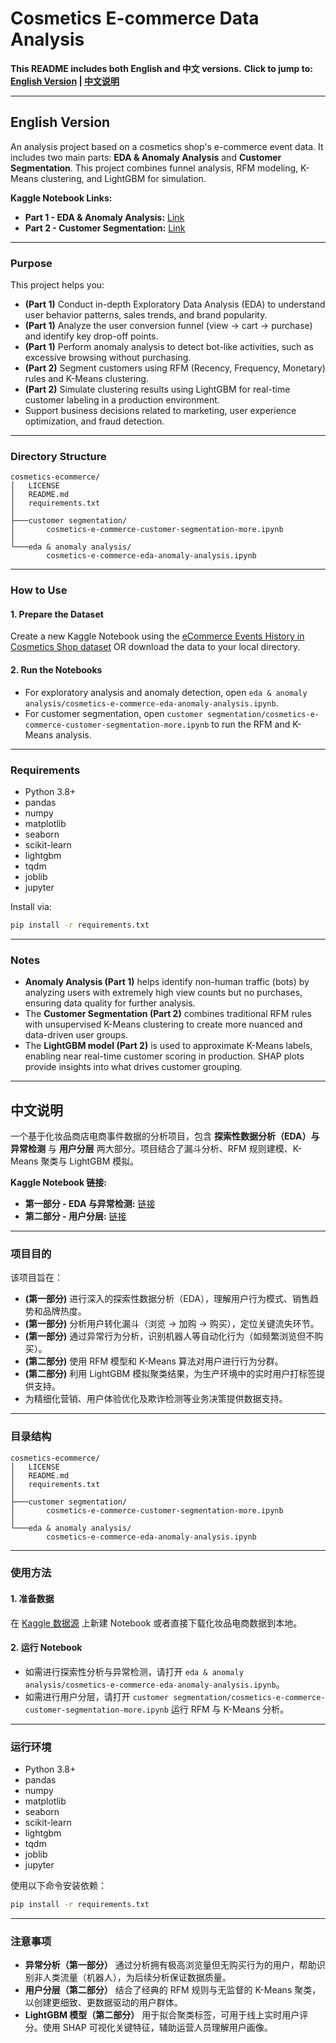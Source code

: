 # Cosmetics E-commerce Data Analysis

**This README includes both English and 中文 versions.** **Click to jump to: [English Version](#english-version) | [中文说明](#中文说明)**

-----

## English Version

An analysis project based on a cosmetics shop's e-commerce event data. It includes two main parts: **EDA & Anomaly Analysis** and **Customer Segmentation**. This project combines funnel analysis, RFM modeling, K-Means clustering, and LightGBM for simulation.

**Kaggle Notebook Links:**

  * **Part 1 - EDA & Anomaly Analysis:** [Link](https://www.kaggle.com/code/yiquanxiao/cosmetics-e-commerce-eda-anomaly-analysis)
  * **Part 2 - Customer Segmentation:** [Link](https://www.kaggle.com/code/yiquanxiao/cosmetics-e-commerce-customer-segmentation-more)

-----

### Purpose

This project helps you:

  * **(Part 1)** Conduct in-depth Exploratory Data Analysis (EDA) to understand user behavior patterns, sales trends, and brand popularity.
  * **(Part 1)** Analyze the user conversion funnel (view → cart → purchase) and identify key drop-off points.
  * **(Part 1)** Perform anomaly analysis to detect bot-like activities, such as excessive browsing without purchasing.
  * **(Part 2)** Segment customers using RFM (Recency, Frequency, Monetary) rules and K-Means clustering.
  * **(Part 2)** Simulate clustering results using LightGBM for real-time customer labeling in a production environment.
  * Support business decisions related to marketing, user experience optimization, and fraud detection.

-----

### Directory Structure

```
cosmetics-ecommerce/
│   LICENSE
│   README.md
│   requirements.txt
│
├───customer segmentation/
│       cosmetics-e-commerce-customer-segmentation-more.ipynb
│
└───eda & anomaly analysis/
        cosmetics-e-commerce-eda-anomaly-analysis.ipynb
```

-----

### How to Use

#### 1️. Prepare the Dataset

Create a new Kaggle Notebook using the [eCommerce Events History in Cosmetics Shop dataset](https://www.kaggle.com/datasets/mkechinov/ecommerce-events-history-in-cosmetics-shop) OR download the data to your local directory.

#### 2️. Run the Notebooks

  * For exploratory analysis and anomaly detection, open `eda & anomaly analysis/cosmetics-e-commerce-eda-anomaly-analysis.ipynb`.
  * For customer segmentation, open `customer segmentation/cosmetics-e-commerce-customer-segmentation-more.ipynb` to run the RFM and K-Means analysis.

-----

### Requirements

  * Python 3.8+
  * pandas
  * numpy
  * matplotlib
  * seaborn
  * scikit-learn
  * lightgbm
  * tqdm
  * joblib
  * jupyter

Install via:

```bash
pip install -r requirements.txt
```

-----

### Notes

  * **Anomaly Analysis (Part 1)** helps identify non-human traffic (bots) by analyzing users with extremely high view counts but no purchases, ensuring data quality for further analysis.
  * The **Customer Segmentation (Part 2)** combines traditional RFM rules with unsupervised K-Means clustering to create more nuanced and data-driven user groups.
  * The **LightGBM model (Part 2)** is used to approximate K-Means labels, enabling near real-time customer scoring in production. SHAP plots provide insights into what drives customer grouping.

-----

## 中文说明

一个基于化妆品商店电商事件数据的分析项目，包含 **探索性数据分析（EDA）与异常检测** 与 **用户分层** 两大部分。项目结合了漏斗分析、RFM 规则建模、K-Means 聚类与 LightGBM 模拟。

**Kaggle Notebook 链接:**

  * **第一部分 - EDA 与异常检测:** [链接](https://www.kaggle.com/code/yiquanxiao/cosmetics-e-commerce-eda-anomaly-analysis)
  * **第二部分 - 用户分层:** [链接](https://www.kaggle.com/code/yiquanxiao/cosmetics-e-commerce-customer-segmentation-more)

-----

### 项目目的

该项目旨在：

  * **(第一部分)** 进行深入的探索性数据分析（EDA），理解用户行为模式、销售趋势和品牌热度。
  * **(第一部分)** 分析用户转化漏斗（浏览 → 加购 → 购买），定位关键流失环节。
  * **(第一部分)** 通过异常行为分析，识别机器人等自动化行为（如频繁浏览但不购买）。
  * **(第二部分)** 使用 RFM 模型和 K-Means 算法对用户进行行为分群。
  * **(第二部分)** 利用 LightGBM 模拟聚类结果，为生产环境中的实时用户打标签提供支持。
  * 为精细化营销、用户体验优化及欺诈检测等业务决策提供数据支持。

-----

### 目录结构

```
cosmetics-ecommerce/
│   LICENSE
│   README.md
│   requirements.txt
│
├───customer segmentation/
│       cosmetics-e-commerce-customer-segmentation-more.ipynb
│
└───eda & anomaly analysis/
        cosmetics-e-commerce-eda-anomaly-analysis.ipynb
```

-----

### 使用方法

#### 1️. 准备数据

在 [Kaggle 数据源](https://www.kaggle.com/datasets/mkechinov/ecommerce-events-history-in-cosmetics-shop) 上新建 Notebook 或者直接下载化妆品电商数据到本地。

#### 2️. 运行 Notebook

  * 如需进行探索性分析与异常检测，请打开 `eda & anomaly analysis/cosmetics-e-commerce-eda-anomaly-analysis.ipynb`。
  * 如需进行用户分层，请打开 `customer segmentation/cosmetics-e-commerce-customer-segmentation-more.ipynb` 运行 RFM 与 K-Means 分析。

-----

### 运行环境

  * Python 3.8+
  * pandas
  * numpy
  * matplotlib
  * seaborn
  * scikit-learn
  * lightgbm
  * tqdm
  * joblib
  * jupyter

使用以下命令安装依赖：

```bash
pip install -r requirements.txt
```

-----

### 注意事项

  * **异常分析（第一部分）** 通过分析拥有极高浏览量但无购买行为的用户，帮助识别非人类流量（机器人），为后续分析保证数据质量。
  * **用户分层（第二部分）** 结合了经典的 RFM 规则与无监督的 K-Means 聚类，以创建更细致、更数据驱动的用户群体。
  * **LightGBM 模型（第二部分）** 用于拟合聚类标签，可用于线上实时用户评分。使用 SHAP 可视化关键特征，辅助运营人员理解用户画像。